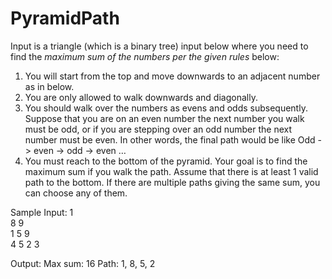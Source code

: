# PyramidPath
Input is a triangle (which is a binary tree) input below where you need to find the *maximum sum of
the numbers per the given rules* below:
1. You will start from the top and move downwards to an adjacent number as in below.
2. You are only allowed to walk downwards and diagonally.
3. You should walk over the numbers as evens and odds subsequently. Suppose that you are on an even
number the next number you walk must be odd, or if you are stepping over an odd number the next
number must be even. In other words, the final path would be like
Odd -> even -> odd -> even …
4. You must reach to the bottom of the pyramid.
Your goal is to find the maximum sum if you walk the path. Assume that there is at least 1 valid path to
the bottom. If there are multiple paths giving the same sum, you can choose any of them.

Sample Input:
1<br>
8 9<br>
1 5 9<br>
4 5 2 3<br>

Output:
Max sum: 16
Path: 1, 8, 5, 2
